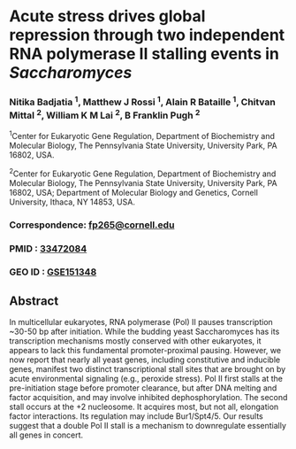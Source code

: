 # Acute stress drives global repression through two independent RNA polymerase II stalling events in *Saccharomyces*

### Nitika Badjatia <sup>1</sup>, Matthew J Rossi <sup>1</sup>, Alain R Bataille <sup>1</sup>, Chitvan Mittal <sup>2</sup>, William K M Lai <sup>2</sup>, B Franklin Pugh <sup>2</sup>

<sup>1</sup>Center for Eukaryotic Gene Regulation, Department of Biochemistry and Molecular Biology, The Pennsylvania State University, University Park, PA 16802, USA.

<sup>2</sup>Center for Eukaryotic Gene Regulation, Department of Biochemistry and Molecular Biology, The Pennsylvania State University, University Park, PA 16802, USA; Department of Molecular Biology and Genetics, Cornell University, Ithaca, NY 14853, USA.


### Correspondence: fp265@cornell.edu

### PMID : [33472084](https://pubmed.ncbi.nlm.nih.gov/33472084/)
### GEO ID : [GSE151348](https://www.ncbi.nlm.nih.gov/geo/query/acc.cgi?acc=GSE151348)

## Abstract
In multicellular eukaryotes, RNA polymerase (Pol) II pauses transcription ~30-50 bp after initiation. While the budding yeast Saccharomyces has its transcription mechanisms mostly conserved with other eukaryotes, it appears to lack this fundamental promoter-proximal pausing. However, we now report that nearly all yeast genes, including constitutive and inducible genes, manifest two distinct transcriptional stall sites that are brought on by acute environmental signaling (e.g., peroxide stress). Pol II first stalls at the pre-initiation stage before promoter clearance, but after DNA melting and factor acquisition, and may involve inhibited dephosphorylation. The second stall occurs at the +2 nucleosome. It acquires most, but not all, elongation factor interactions. Its regulation may include Bur1/Spt4/5. Our results suggest that a double Pol II stall is a mechanism to downregulate essentially all genes in concert.

